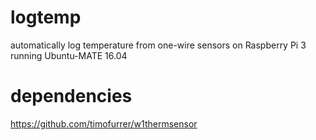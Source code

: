 # logtemp
automatically log temperature from one-wire sensors on Raspberry Pi 3 running Ubuntu-MATE 16.04

# dependencies
https://github.com/timofurrer/w1thermsensor

